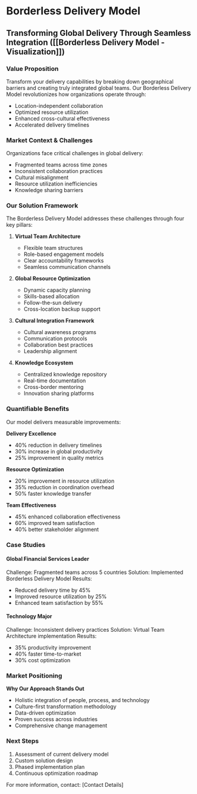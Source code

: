 # Borderless Delivery Model
## Transforming Global Delivery Through Seamless Integration ([[Borderless Delivery Model ‐ Visualization]])

### Value Proposition
Transform your delivery capabilities by breaking down geographical barriers and creating truly integrated global teams. Our Borderless Delivery Model revolutionizes how organizations operate through:
- Location-independent collaboration
- Optimized resource utilization
- Enhanced cross-cultural effectiveness
- Accelerated delivery timelines

### Market Context & Challenges
Organizations face critical challenges in global delivery:
- Fragmented teams across time zones
- Inconsistent collaboration practices
- Cultural misalignment
- Resource utilization inefficiencies
- Knowledge sharing barriers

### Our Solution Framework
The Borderless Delivery Model addresses these challenges through four key pillars:

1. **Virtual Team Architecture**
   - Flexible team structures
   - Role-based engagement models
   - Clear accountability frameworks
   - Seamless communication channels

2. **Global Resource Optimization**
   - Dynamic capacity planning
   - Skills-based allocation
   - Follow-the-sun delivery
   - Cross-location backup support

3. **Cultural Integration Framework**
   - Cultural awareness programs
   - Communication protocols
   - Collaboration best practices
   - Leadership alignment

4. **Knowledge Ecosystem**
   - Centralized knowledge repository
   - Real-time documentation
   - Cross-border mentoring
   - Innovation sharing platforms

### Quantifiable Benefits
Our model delivers measurable improvements:

**Delivery Excellence**
- 40% reduction in delivery timelines
- 30% increase in global productivity
- 25% improvement in quality metrics

**Resource Optimization**
- 20% improvement in resource utilization
- 35% reduction in coordination overhead
- 50% faster knowledge transfer

**Team Effectiveness**
- 45% enhanced collaboration effectiveness
- 60% improved team satisfaction
- 40% better stakeholder alignment

### Case Studies

#### Global Financial Services Leader
Challenge: Fragmented teams across 5 countries
Solution: Implemented Borderless Delivery Model
Results:
- Reduced delivery time by 45%
- Improved resource utilization by 25%
- Enhanced team satisfaction by 55%

#### Technology Major
Challenge: Inconsistent delivery practices
Solution: Virtual Team Architecture implementation
Results:
- 35% productivity improvement
- 40% faster time-to-market
- 30% cost optimization

### Market Positioning
**Why Our Approach Stands Out**
- Holistic integration of people, process, and technology
- Culture-first transformation methodology
- Data-driven optimization
- Proven success across industries
- Comprehensive change management

### Next Steps
1. Assessment of current delivery model
2. Custom solution design
3. Phased implementation plan
4. Continuous optimization roadmap

For more information, contact: [Contact Details]